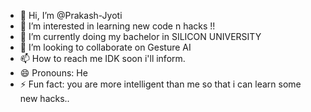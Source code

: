- 👋 Hi, I’m @Prakash-Jyoti
- 👀 I’m interested in learning new code n hacks !!
- 🌱 I’m currently doing my bachelor in SILICON UNIVERSITY
- 💞️ I’m looking to collaborate on Gesture AI
- 📫 How to reach me IDK soon i'll inform.
- 😄 Pronouns: He
- ⚡ Fun fact: you are more intelligent than me so that i can learn some new hacks..

<!---
Prakash-Jyoti/Prakash-Jyoti is a ✨ special ✨ repository because its `README.md` (this file) appears on your GitHub profile.
You can click the Preview link to take a look at your changes.
--->
